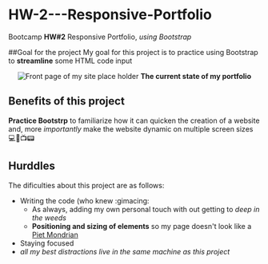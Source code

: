 # HW-2---Responsive-Portfolio
Bootcamp **HW#2** Responsive Portfolio, *using Bootstrap*

##Goal for the project
My goal for this project is to practice using Bootstrap to **streamline** some HTML code input

<p align="center">
  <img alt="Front page of my site place holder" src=https://spencerfalor-ward.github.io>
  <strong>The current state of my portfolio</strong>
    </p>

## Benefits of this project
**Practice Bootstrp** to familiarize how it can quicken the creation of a website and, more *importantly* make the website dynamic on multiple screen sizes :computer::iphone::tv::pager:

## Hurddles 
The dificulties about this project are as follows:
- Writing the code (who knew :gimacing:
  - As always, adding my own personal touch with out getting to *deep in the weeds*
  - **Positioning and sizing of elements** so my page doesn't look like a [Piet Mondrian](https://upload.wikimedia.org/wikipedia/commons/thumb/a/a4/Piet_Mondriaan%2C_1930_-_Mondrian_Composition_II_in_Red%2C_Blue%2C_and_Yellow.jpg/800px-Piet_Mondriaan%2C_1930_-_Mondrian_Composition_II_in_Red%2C_Blue%2C_and_Yellow.jpg)
- Staying focused
 - *all my best distractions live in the same machine as this project*
